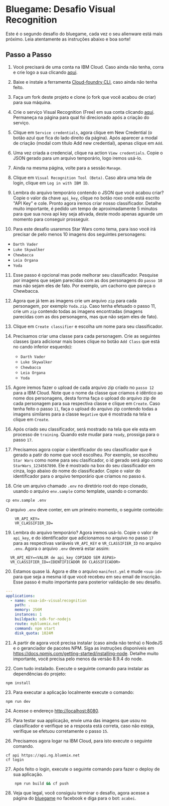 # Bluegame: Desafio Visual Recognition
Este é o segundo desafio do bluegame, cada vez o seu alienware está mais próximo. Leia atentamente as instruções abaixo e boa sorte!

## Passo a Passo

1. Vocé precisará de uma conta na IBM Cloud. Caso ainda não tenha, corra e crie logo a sua clicando [aqui][sign_up].

2. Baixe e instale a ferramenta [Cloud-foundry CLI][cloud_foundry], caso ainda não tenha feito.

3. Faça um fork deste projeto e clone (o fork que você acabou de criar) para sua máquina.

4. Crie o serviço Visual Recognition (Free) em sua conta clicando [aqui][vr-link]. Permaneça na página para qual foi direcionado após a criação do serviço.

5. Clique em `Service credentials`, agora clique em New Credential (o botão azul que fica do lado direito da página). Após aparecer a modal de criação (modal com título Add new credential), apenas clique em `Add`.

6. Uma vez criada a credencial, clique na action `View credentials`. Copie o JSON gerado para um arquivo temporário, logo iremos usá-lo.

7. Ainda na mesma página, volte para a sessão `Manage`.

8. Clique em `Visual Recognition Tool (Beta)`. Caso abra uma tela de login, clique em `Log in with IBM ID`.

9. Lembra do arquivo temporário contendo o JSON que você acabou criar? Copie o valor da chave `api_key`, clique no botão roxo onde está escrito "API Key" e cole. Pronto agora iremos criar nosso classificador. Detalhe muito importante, é pedido um tempo de aproximadamente 5 minutos para que sua nova api key seja ativada, deste modo apenas aguarde um momento para conseguir prosseguir.

10. Para este desafio usaremos Star Wars como tema, para isso você irá precisar de pelo menos 10 imagens dos seguintes personagens:
  - `Darth Vader`
  - `Luke Skywalker`
  - `Chewbacca`
  - `Leia Organa`
  - `Yoda`

11. Esse passo é opcional mas pode melhorar seu classificador. Pesquise por imagens que sejam parecidas com as dos personagens do `passo 10` mas não sejam eles de fato. Por exemplo, um cachorro que pareça o Chewbacca.

12. Agora que já tem as imagens crie um arquivo `zip` para cada personagem, por exemplo `Yoda.zip`. Caso tenha efetuado o passo 11, crie um `zip` contendo todas as imagens encontradas (imagens parecidas com as dos personagens, mas que não sejam eles de fato).

13. Clique em `Create classifier` e escolha um nome para seu classificador.

14. Precisamos criar uma classe para cada personagem. Crie as seguintes classes (para adicionar mais boxes clique no botão `Add Class` que está no cando inferior esquerdo):
    - `Darth Vader`
    - `Luke Skywalker`
    - `Chewbacca`
    - `Leia Organa`
    - `Yoda`

15. Agore iremos fazer o upload de cada arquivo zip criado no `passo 12` para a IBM Cloud. Note que o nome da classe que criamos é idêntico ao nome dos personagens, desta forma faça o upload do arquivo zip de cada personagem para sua respectiva classe e clique em `Create`. Caso tenha feito o passo `11`, faça o upload do arquivo zip contendo todas a imagens similares para a classe `Negative` que é mostrada na tela e clique em `Create`.

16. Após criado seu classificador, será mostrado na tela que ele esta em processo de `training`. Quando este mudar para `ready`, prossiga para o passo `17`.

17. Precisamos agora copiar o identificador do seu classificador que é gerado a patir do nome que você escolheu. Por exemplo, se escolheu `Star Wars` como nome para seu clasificador, o id gerado será algo como `StarWars_1234567890`. Ele é mostrado na box do seu classificador em cinza, logo abaixo do nome do classificador. Copie o valor do identificador para o arquivo temporário que criamos no passo `6`.

18. Crie um arquivo chamado `.env` no diretório root do repo clonado, usando o arquivo `env.sample` como template, usando o comando:

  ```none
  cp env.sample .env
  ```

O arquivo `.env` deve conter, em um primeiro momento, o seguinte conteúdo:

  ```none
      VR_API_KEY=
      VR_CLASSIFIER_ID=
  ```

19. Lembra do arquivo temporário? Agora iremos usá-lo. Copie o valor de `api_key`, e do identificador que adicionamos no arquivo no passo `17` para as respectivas variáveis `VR_API_KEY` e `VR_CLASSIFIER_ID` no arquivo `.env`.
Agora o arquivo `.env` deverá estar assim:

  ```none
    VR_API_KEY=<VALOR de api_key COPIADO SEM ÁSPAS>
    VR_CLASSIFIER_ID=<IDENTIFICADOR DO CLASSIFICADOR>
  ```

20. Estamos quase lá. Agora e dite o arquivo `manifest.yml` e mude `<sua-id>` para que seja a mesma id que você recebeu em seu email de inscrição. Esse passo é muito importante para posterior validação de seu desafio.
  ```yaml
  ---
applications:
    - name: <sua-id>-visualrecognition
      path: .
      memory: 256M
      instances: 1
      buildpack: sdk-for-nodejs
      route: mybluemix.net
      command: npm start
      disk_quota: 1024M
  ```

21. A partir de agora você precisa instalar (caso ainda não tenha) o NodeJS e o geranciador de pacotes NPM. Siga as instruções disponíveis em https://docs.npmjs.com/getting-started/installing-node. Detalhe muito importante, você precisa pelo menos da versão 8.9.4 do node.

22. Com tudo instalado. Execute o seguinte comando para instalar as dependências do projeto:

  ```none
  npm install
  ```

23. Para executar a aplicação localmente execute o comando:

  ```none
  npm run dev
  ```
24. Acesse o endereço [http://localhost:8080](http://localhsot:8080).

25. Para testar sua applicação, envie uma das imagens que usou no classificador e verifique se a resposta está correta, caso não esteja, verifique se efetuou corretamente o passo `15`.

26. Precisamos agora logar na IBM Cloud, para isto execute o seguinte comando.
```none
cf api https://api.ng.bluemix.net
cf login
```

27. Após feito o login, execute o seguinte comando para fazer o deploy de sua aplicação.
```sh
    npm run build && cf push
```
28. Veja que legal, você consiguiu terminar o desafio, agora acesse a página do [bluegame][page-link] no facebook e diga para o bot: `acabei`.

[sign_up]: https://console.ng.bluemix.net/registration/
[page-link]: https://www.facebook.com/ibmbluegame/
[dashboard-link]: https://console.bluemix.net/dashboard/apps
[vr-link]: https://console.bluemix.net/catalog/services/visual-recognition
[cloud_foundry]: https://github.com/cloudfoundry/cli
